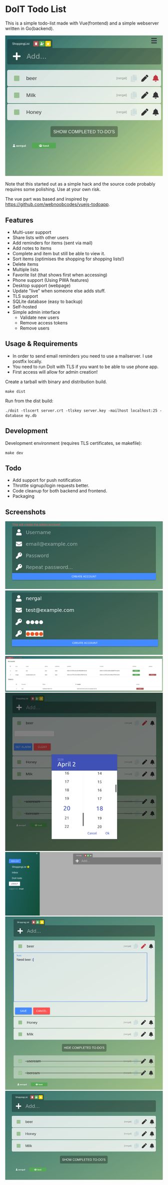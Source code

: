 # DoIT Todo List

This is a simple todo-list made with Vue(frontend) and a simple webserver written in Go(backend). 

![](preview/preview.gif)

Note that this started out as a simple hack and the source code probably requires some polishing. Use at your own risk.

The vue part was based and inspired by https://github.com/webnoobcodes/vuejs-todoapp.

## Features

* Multi-user support
* Share lists with other users
* Add reminders for items (sent via mail)
* Add notes to items 
* Complete and item but still be able to view it.
* Sort items (optimises the shopping for shopping lists!)
* Delete items 
* Multiple lists 
* Favorite list (that shows first when accessing)
* Phone support (Using PWA features)
* Desktop support (webpage)
* Update "live" when someone else adds stuff.
* TLS support
* SQLite database (easy to backup)
* Self-hosted
* Simple admin interface
    - Validate new users
    - Remove access tokens
    - Remove users 

## Usage & Requirements
* In order to send email reminders you need to use a mailserver. I use postfix locally.
* You need to run DoIt with TLS if you want to be able to use phone app.
* First access will allow for admin creation!

Create a tarball with binary and distribution build.
```
make dist
```

Run from the dist build:
```
./doit -tlscert server.crt -tlskey server.key -mailhost localhost:25 -database my.db
```

## Development

Development environment (requires TLS certificates, se makefile):
```
make dev
```

## Todo

* Add support for push notification
* Throttle signup/login requests better.
* Code cleanup for both backend and frontend.
* Packaging

## Screenshots

![](preview/createadmin.png)
![](preview/createaccount.png)
![](preview/admin.png)
![](preview/reminder.png)
![](preview/menu.png)
![](preview/note.png)
![](preview/list.png)

